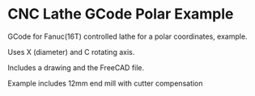 # CNC Lathe GCode Polar Example
 GCode for Fanuc(16T) controlled lathe for a polar coordinates, example.

 Uses X (diameter) and C rotating axis.

 Includes a drawing and the FreeCAD file.

 Example includes 12mm end mill with cutter compensation

